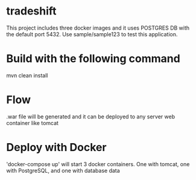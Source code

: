 # tradeshift
This project includes three docker images and it uses POSTGRES DB with the default port 5432. Use sample/sample123 to test this application.


# Build with the following command
mvn clean install

# Flow
.war file will be generated and it can be deployed to any server web container like tomcat


# Deploy with Docker
'docker-compose up' will start 3 docker containers. One with tomcat, one with PostgreSQL, and one with database data
